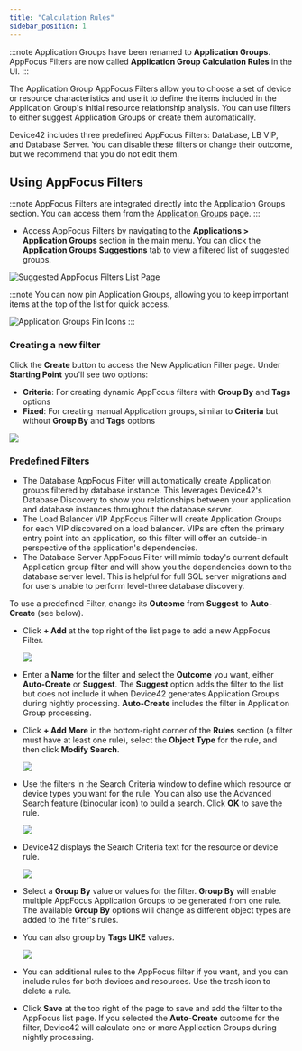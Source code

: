 ```yaml
---
title: "Calculation Rules"
sidebar_position: 1
---
```


:::note
Application Groups have been renamed to **Application Groups**. AppFocus Filters are now called **Application Group Calculation Rules** in the UI.
:::

The Application Group AppFocus Filters allow you to choose a set of device or resource characteristics and use it to define the items included in the Application Group's initial resource relationship analysis. You can use filters to either suggest Application Groups or create them automatically.

Device42 includes three predefined AppFocus Filters: Database, LB VIP, and Database Server. You can disable these filters or change their outcome, but we recommend that you do not edit them.

## Using AppFocus Filters

:::note
AppFocus Filters are integrated directly into the Application Groups section. You can access them from the [Application Groups](/apps/Application-groups/) page.
:::

- Access AppFocus Filters by navigating to the **Applications > Application Groups** section in the main menu. You can click the **Application Groups Suggestions** tab to view a filtered list of suggested groups.

![Suggested AppFocus Filters List Page](/assets/images/app-focus-filters/app-focus-list-page-new.png)

:::note
You can now pin Application Groups, allowing you to keep important items at the top of the list for quick access.

![Application Groups Pin Icons](/assets/images/app-focus-filters/ag-pin-icons.png)
:::

### Creating a new filter

Click the **Create** button to access the New Application Filter page. Under **Starting Point** you'll see two options:

- **Criteria**: For creating dynamic AppFocus filters with **Group By** and **Tags** options
- **Fixed**: For creating manual Application groups, similar to **Criteria** but without **Group By** and **Tags** options

![](/assets/images/app-focus-filters/add-app-filter.png)

### Predefined Filters

- The Database AppFocus Filter will automatically create Application groups filtered by database instance. This leverages Device42's Database Discovery to show you relationships between your application and database instances throughout the database server.
- The Load Balancer VIP AppFocus Filter will create Application Groups for each VIP discovered on a load balancer. VIPs are often the primary entry point into an application, so this filter will offer an outside-in perspective of the application's dependencies.
- The Database Server AppFocus Filter will mimic today's current default Application group filter and will show you the dependencies down to the database server level. This is helpful for full SQL server migrations and for users unable to perform level-three database discovery.

To use a predefined Filter, change its **Outcome** from **Suggest** to **Auto-Create** (see below).

- Click **+ Add** at the top right of the list page to add a new AppFocus Filter.

  ![](/assets/images/D42-24410_AG-filters-add-page-1-AH.png)

- Enter a **Name** for the filter and select the **Outcome** you want, either **Auto-Create** or **Suggest**. The **Suggest** option adds the filter to the list but does not include it when Device42 generates Application Groups during nightly processing. **Auto-Create** includes the filter in Application Group processing.

- Click **+ Add More** in the bottom-right corner of the **Rules** section (a filter must have at least one rule), select the **Object Type** for the rule, and then click **Modify Search**.

  ![](/assets/images/D42-24410_AG-filters-addserach-criteria-3.png)

- Use the filters in the Search Criteria window to define which resource or device types you want for the rule. You can also use the Advanced Search feature (binocular icon) to build a search. Click **OK** to save the rule.

  ![](/assets/images/D42-24410_AG-filters-addserach-criteria-4-AH.png)

- Device42 displays the Search Criteria text for the resource or device rule.

  ![](/assets/images/D42-24410_AG-filters-addserach-criteria-5-AH.png)

- Select a **Group By** value or values for the filter. **Group By** will enable multiple AppFocus Application Groups to be generated from one rule. The available **Group By** options will change as different object types are added to the filter's rules.
- You can also group by **Tags LIKE** values.

  ![](/assets/images/D42-24410_AG-filters-addserach-criteria-6-group-by-AH.png)

- You can additional rules to the AppFocus filter if you want, and you can include rules for both devices and resources. Use the trash icon to delete a rule.
- Click **Save** at the top right of the page to save and add the filter to the AppFocus list page. If you selected the **Auto-Create** outcome for the filter, Device42 will calculate one or more Application Groups during nightly processing.
